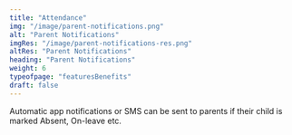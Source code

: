 ```yaml
---
title: "Attendance"
img: "/image/parent-notifications.png"
alt: "Parent Notifications"  
imgRes: "/image/parent-notifications-res.png"
altRes: "Parent Notifications"
heading: "Parent Notifications"
weight: 6
typeofpage: "featuresBenefits"
draft: false
---
```

Automatic app notifications or SMS can be sent to parents if their child is marked Absent, On-leave etc.